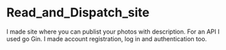 # Read_and_Dispatch_site
I made site where you can publist your photos with description. For an API I used go Gin. I made account registration, log in and authentication too. 
